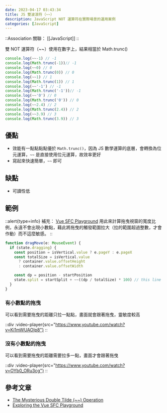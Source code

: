 ```yaml
---
date: 2023-04-17 03:43:34
title: JS 雙波浪符（~~）
description: JavaScript NOT 運算符在實際場景的運用案例
categories: [JavaScript]
---
```


::Association
關聯： [[JavaScript]]
::

雙 NOT 運算符（~~）使用在數字上，結果相當於 Math.trunc()

```js
console.log(~~-1) // -1
console.log(Math.trunc(-1))// -1
console.log(~~0) // 0
console.log(Math.trunc(0)) // 0
console.log(~~1) // 1
console.log(Math.trunc(1)) // 1
console.log(~~'-1') // -1
console.log(Math.trunc('-1'))// -1
console.log(~~'0') // 0
console.log(Math.trunc('0')) // 0
console.log(~~2.4) // 2
console.log(Math.trunc(2.4)) // 2
console.log(~~3.9) // 3
console.log(Math.trunc(3.9)) // 3
```

## 優點

- 效能有一點點點點優於 `Math.trunc()`，因為 JS 數學運算的底層，會轉換為位元運算，`~~` 是直接使用位元運算，故效率更好
- 寫起來快速簡單，`~~` 即可

## 缺點

- 可讀性低


## 範例

::alert{type=info}
補充： [Vue SFC Playground](https://github.com/vuejs/repl/blob/main/src/SplitPane.vue#L40) 用此來計算拖曳視窗的寬度比例，永遠不會出現小數點，藉此將拖曳的觸發範圍拉大（拉的範圍超過整數，才會作動）而不這麼敏感。
::

```ts
function dragMove(e: MouseEvent) {
  if (state.dragging) {
    const position = isVertical.value ? e.pageY : e.pageX
    const totalSize = isVertical.value
      ? container.value.offsetHeight
      : container.value.offsetWidth

    const dp = position - startPosition
    state.split = startSplit + ~~((dp / totalSize) * 100) // this line
  }
}
```

### 有小數點的拖曳

可以看到需要拖曳的距離只拉一點點，畫面就會跟著拖曳，靈敏度較高

::div
  :video-player{src="https://www.youtube.com/watch?v=Ki1mWUAOIp8"}
::

### 沒有小數點的拖曳

可以看到需要拖曳的距離需要拉多一點，畫面才會跟著拖曳

::div
  :video-player{src="https://www.youtube.com/watch?v=OYb0_ORu3cg"}
::

## 參考文章

- [The Mysterious Double Tilde (~~) Operation](https://dev.to/asadm/the-mysterious-double-tilde-operation-mih)
- [Exploring the Vue SFC Playground](https://www.youtube.com/watch?v=CcDWPyA6dwU)
